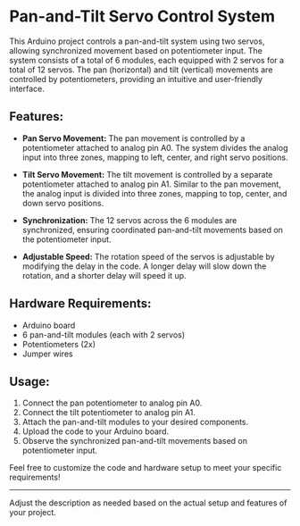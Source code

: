 # Pan-and-Tilt Servo Control System

This Arduino project controls a pan-and-tilt system using two servos, allowing synchronized movement based on potentiometer input. The system consists of a total of 6 modules, each equipped with 2 servos for a total of 12 servos. The pan (horizontal) and tilt (vertical) movements are controlled by potentiometers, providing an intuitive and user-friendly interface.

## Features:

- **Pan Servo Movement:** The pan movement is controlled by a potentiometer attached to analog pin A0. The system divides the analog input into three zones, mapping to left, center, and right servo positions.

- **Tilt Servo Movement:** The tilt movement is controlled by a separate potentiometer attached to analog pin A1. Similar to the pan movement, the analog input is divided into three zones, mapping to top, center, and down servo positions.

- **Synchronization:** The 12 servos across the 6 modules are synchronized, ensuring coordinated pan-and-tilt movements based on the potentiometer input.

- **Adjustable Speed:** The rotation speed of the servos is adjustable by modifying the delay in the code. A longer delay will slow down the rotation, and a shorter delay will speed it up.

## Hardware Requirements:

- Arduino board
- 6 pan-and-tilt modules (each with 2 servos)
- Potentiometers (2x)
- Jumper wires

## Usage:

1. Connect the pan potentiometer to analog pin A0.
2. Connect the tilt potentiometer to analog pin A1.
3. Attach the pan-and-tilt modules to your desired components.
4. Upload the code to your Arduino board.
5. Observe the synchronized pan-and-tilt movements based on potentiometer input.

Feel free to customize the code and hardware setup to meet your specific requirements!

---

Adjust the description as needed based on the actual setup and features of your project.
